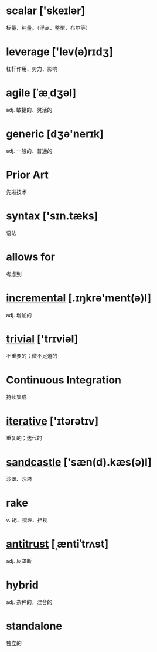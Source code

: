 # scalar ['skeɪlər]
标量、纯量。（浮点、整型、布尔等）
# leverage  ['lev(ə)rɪdʒ]
杠杆作用、势力、影响
# agile [ˈæˌdʒəl]
adj. 敏捷的、灵活的
# generic [dʒə'nerɪk]
adj. 一般的、普通的
# Prior Art
先进技术
# syntax ['sɪn.tæks]
语法
# allows for
考虑到
# [incremental](https://cn.bing.com/dict/search?q=incremental+&qs=n&form=Z9LH5&sp=-1&pq=incremental+&sc=7-12&sk=&cvid=DF131356080D4A9BB2A4D22C2DB077CF)  [.ɪŋkrə'ment(ə)l]
adj. 增加的
# [trivial](https://cn.bing.com/dict/search?q=trivial+&qs=n&form=Z9LH5&sp=-1&pq=trivial+&sc=6-8&sk=&cvid=E098BB34F2D248789989EC9137B214C1) ['trɪviəl]
不重要的；微不足道的
# Continuous Integration
持续集成
# [iterative](https://cn.bing.com/dict/search?q=iterative+&qs=n&form=Z9LH5&sp=-1&pq=iterative+&sc=8-10&sk=&cvid=6F2DA6BED1F44E7AA3BBF58C1D25C06A) ['ɪtərətɪv]
重复的；迭代的
# [sandcastle](https://cn.bing.com/dict/search?q=sandcastle&FORM=HDRSC7) ['sæn(d).kæs(ə)l]
沙堡、沙塔
# rake
v. 耙、梳理、扫视
# [antitrust](https://cn.bing.com/dict/search?q=Antitrust&FORM=HDRSC7) [ˌæntiˈtrʌst]
adj. 反垄断
# hybrid
adj. 杂种的，混合的
# standalone
独立的